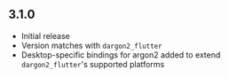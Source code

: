 ## 3.1.0
- Initial release
- Version matches with `dargon2_flutter`
- Desktop-specific bindings for argon2 added to extend `dargon2_flutter`'s supported platforms
